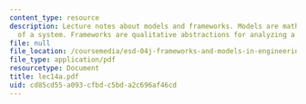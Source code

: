 ```yaml
---
content_type: resource
description: Lecture notes about models and frameworks. Models are mathematical abstractions
  of a system. Frameworks are qualitative abstractions for analyzing a system.
file: null
file_location: /coursemedia/esd-04j-frameworks-and-models-in-engineering-systems-engineering-system-design-spring-2007/cd85cd55a093cfbdc5bda2c696af46cd_lec14a.pdf
file_type: application/pdf
resourcetype: Document
title: lec14a.pdf
uid: cd85cd55-a093-cfbd-c5bd-a2c696af46cd
---
```

